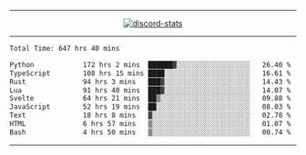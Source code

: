 <a href="https://www.github.com/ripavoid" target="_blank" rel="noreferrer">

-------

<div align='center'>
    <a href='https://discordapp.com/users/825178146797518881'>
        <img align='center' alt='discord-stats' src='https://api.discord-status.me/825178146797518881?nitro&boost=4&gradient=%231e0b1a%2C%23000000%2C%23000000%2C%23160316'></img>
    </a>
</div>

-------

<!--START_SECTION:waka-->

```txt
Total Time: 647 hrs 40 mins

Python            172 hrs 2 mins  ██████▓░░░░░░░░░░░░░░░░░░   26.40 %
TypeScript        108 hrs 15 mins ████░░░░░░░░░░░░░░░░░░░░░   16.61 %
Rust              94 hrs 3 mins   ███▓░░░░░░░░░░░░░░░░░░░░░   14.43 %
Lua               91 hrs 40 mins  ███▓░░░░░░░░░░░░░░░░░░░░░   14.07 %
Svelte            64 hrs 21 mins  ██▒░░░░░░░░░░░░░░░░░░░░░░   09.88 %
JavaScript        52 hrs 19 mins  ██░░░░░░░░░░░░░░░░░░░░░░░   08.03 %
Text              18 hrs 8 mins   ▓░░░░░░░░░░░░░░░░░░░░░░░░   02.78 %
HTML              6 hrs 57 mins   ▒░░░░░░░░░░░░░░░░░░░░░░░░   01.07 %
Bash              4 hrs 50 mins   ▒░░░░░░░░░░░░░░░░░░░░░░░░   00.74 %
```

<!--END_SECTION:waka-->

-------
